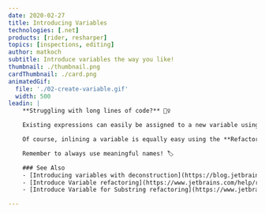 ```yaml
---
date: 2020-02-27
title: Introducing Variables
technologies: [.net]
products: [rider, resharper]
topics: [inspections, editing]
author: matkoch
subtitle: Introduce variables the way you like!
thumbnail: ./thumbnail.png
cardThumbnail: ./card.png
animatedGif:
  file: './02-create-variable.gif'
  width: 500
leadin: |
    **Struggling with long lines of code?** 🙇‍♀️

    Existing expressions can easily be assigned to a new variable using the **Introduce Variable** refactoring. We can either select the expression and invoke **Refactor | Introduce Variable** or type `.var` at the end of the expression to invoke the related **postfix template**. The refactoring also takes repeated occurrences of our expression into account to **reduce code duplication**.

    Of course, inlining a variable is equally easy using the **Refactor | Inline Variable** refactoring.

    Remember to always use meaningful names! 🏷

    ### See Also
    - [Introducing variables with deconstruction](https://blog.jetbrains.com/dotnet/2018/04/26/introduce-variable-iterate-merge-back-deconstruction/)
    - [Introduce Variable refactoring](https://www.jetbrains.com/help/rider/Refactorings__Introduce_Variable.html)
    - [Introduce Variable for Substring refactoring](https://www.jetbrains.com/help/rider/Refactorings__Introduce_Variable_for_Substring.html)

---
```

